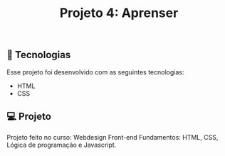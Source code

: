 <h1 align="center"> Projeto 4: Aprenser </h1>
<br>

## 🚀 Tecnologias

Esse projeto foi desenvolvido com as seguintes tecnologias:


- HTML
- CSS 

## 💻 Projeto

Projeto feito no curso: Webdesign Front-end Fundamentos: HTML, CSS, Lógica de programação e Javascript.
